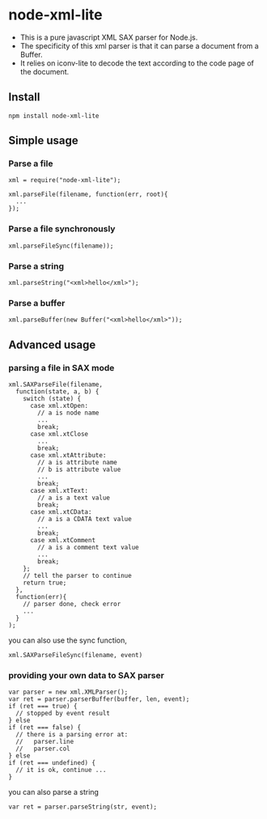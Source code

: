 # node-xml-lite

 - This is a pure javascript XML SAX parser for Node.js.
 - The specificity of this xml parser is that it can parse a document from a Buffer.
 - It relies on iconv-lite to decode the text according to the code page of the document.

## Install

    npm install node-xml-lite

## Simple usage
    
### Parse a file 
 
    xml = require("node-xml-lite");
    
    xml.parseFile(filename, function(err, root){
      ...
    });
    
### Parse a file synchronously

    xml.parseFileSync(filename));
    
### Parse a string

    xml.parseString("<xml>hello</xml>");

### Parse a buffer

    xml.parseBuffer(new Buffer("<xml>hello</xml>"));

## Advanced usage

### parsing a file in SAX mode

    xml.SAXParseFile(filename,
      function(state, a, b) {
        switch (state) {
          case xml.xtOpen:
            // a is node name
            ...
            break;
          case xml.xtClose
            ...
            break;
          case xml.xtAttribute:
            // a is attribute name
            // b is attribute value
            ...
            break;
          case xml.xtText:
            // a is a text value
            break;
          case xml.xtCData:
            // a is a CDATA text value
            ...
            break;
          case xml.xtComment
            // a is a comment text value
            ...
            break;
        };
        // tell the parser to continue
        return true;
      },
      function(err){
        // parser done, check error
        ...
      }
    );
    
you can also use the sync function, 

    xml.SAXParseFileSync(filename, event)
    
### providing your own data to SAX parser

    var parser = new xml.XMLParser();
    var ret = parser.parserBuffer(buffer, len, event);
    if (ret === true) {
      // stopped by event result
    } else
    if (ret === false) {
      // there is a parsing error at:
      //   parser.line 
      //   parser.col
    } else
    if (ret === undefined) {
      // it is ok, continue ...
    }

you can also parse a string

    var ret = parser.parseString(str, event);
